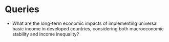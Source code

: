 # Queries

- What are the long-term economic impacts of implementing universal basic income in developed countries, considering both macroeconomic stability and income inequality?

